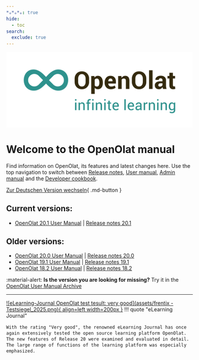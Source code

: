 ```yaml
---
ᴴₒᴴₒᴴₒ: true
hide:
  - toc
search:
  exclude: true
---
```

![Logo: OpenOlat – infinite learning](assets/OpenOlat_Logo_claim_RGB.png)

# Welcome to the OpenOlat manual

Find information on OpenOlat, its features and latest changes here. Use the top navigation to switch between
[Release notes](release_notes/), [User manual](manual_user/), [Admin manual](manual_admin/) and the [Developer cookbook](manual_dev/).

[Zur Deutschen Version wechseln](/de/){ .md-button }

## Current versions:

- [OpenOlat 20.1 User Manual](manual_user/general/) | [Release notes 20.1](release_notes/Release_notes_20.1.md)

## Older versions:

- [OpenOlat 20.0 User Manual](/archive_mkdocs/20.0/manual_user/general/) | [Release notes 20.0](release_notes/Release_notes_20.0.md)
- [OpenOlat 19.1 User Manual](/archive_mkdocs/19.1/manual_user/general/) | [Release notes 19.1](release_notes/Release_notes_19.1.md)
- [OpenOlat 18.2 User Manual](/archive_mkdocs/18.2/manual_user/general/) | [Release notes 18.2](release_notes/Release_notes_18.2.md)

:material-alert: **Is the version you are looking for missing?** Try it in the [OpenOlat User Manual Archive](archive.md)

***

[![eLearning-Journal OpenOlat test tesult: very good](assets/frentix - Testsiegel_2025.png){ align=left width=200px }](assets/eLJ42025_TEST_frentix.pdf)
!!! quote "eLearning Journal"
	
	With the rating "Very good", the renowned eLearning Journal has once again extensively tested the open source learning platform OpenOlat. The new features of Release 20 were examined and evaluated in detail. The large range of functions of the learning platform was especially emphasized.
